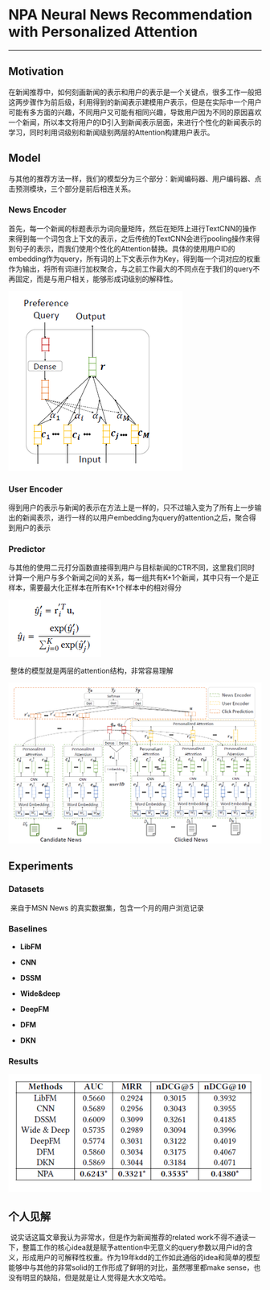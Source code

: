 # NPA Neural News Recommendation with Personalized Attention

------

## Motivation

​	在新闻推荐中，如何刻画新闻的表示和用户的表示是一个关键点，很多工作一般把这两步骤作为前后级，利用得到的新闻表示建模用户表示，但是在实际中一个用户可能有多方面的兴趣，不同用户又可能有相同兴趣，导致用户因为不同的原因喜欢一个新闻，所以本文将用户的ID引入到新闻表示层面，来进行个性化的新闻表示的学习，同时利用词级别和新闻级别两层的Attention构建用户表示。

## Model

​	与其他的推荐方法一样，我们的模型分为三个部分：新闻编码器、用户编码器、点击预测模块，三个部分是前后相连关系。

### News Encoder

​	首先，每一个新闻的标题表示为词向量矩阵，然后在矩阵上进行TextCNN的操作来得到每一个词包含上下文的表示，之后传统的TextCNN会进行pooling操作来得到句子的表示，而我们使用个性化的Attention替换。具体的使用用户ID的embedding作为query，所有词的上下文表示作为Key，得到每一个词对应的权重作为输出，将所有词进行加权聚合，与之前工作最大的不同点在于我们的query不再固定，而是与用户相关，能够形成词级别的解释性。

![image-20200316145012594](https://github.com/linzihan-backforward/PaperNotes/blob/master/KDD/%5BKDD2019%5D%20NPA%20Neural%20News%20Recommendation%20with%20Personalized%20Attention/image-20200316145012594.png?raw=true)

### User Encoder

​	得到用户的表示与新闻的表示在方法上是一样的，只不过输入变为了所有上一步输出的新闻表示，进行一样的以用户embedding为query的attention之后，聚合得到用户的表示

### Predictor

​	与其他的使用二元打分函数直接得到用户与目标新闻的CTR不同，这里我们同时计算一个用户与多个新闻之间的关系，每一组共有K+1个新闻，其中只有一个是正样本，需要最大化正样本在所有K+1个样本中的相对得分

![image-20200316150106297](https://github.com/linzihan-backforward/PaperNotes/blob/master/KDD/%5BKDD2019%5D%20NPA%20Neural%20News%20Recommendation%20with%20Personalized%20Attention/image-20200316150106297.png?raw=true)

​	整体的模型就是两层的attention结构，非常容易理解

![image-20200316150215051](https://github.com/linzihan-backforward/PaperNotes/blob/master/KDD/%5BKDD2019%5D%20NPA%20Neural%20News%20Recommendation%20with%20Personalized%20Attention/image-20200316150215051.png?raw=true)

## Experiments

### Datasets

​	来自于MSN News 的真实数据集，包含一个月的用户浏览记录

### Baselines

- **LibFM**

- **CNN**

- **DSSM**

- **Wide&deep**

- **DeepFM**

- **DFM**

- **DKN**

  

### Results

![image-20200317155102963](https://github.com/linzihan-backforward/PaperNotes/blob/master/KDD/%5BKDD2019%5D%20NPA%20Neural%20News%20Recommendation%20with%20Personalized%20Attention/image-20200317155102963.png?raw=true)

## 个人见解

​	说实话这篇文章我认为非常水，但是作为新闻推荐的related work不得不通读一下，整篇工作的核心idea就是赋予attention中无意义的query参数以用户id的含义，形成用户的可解释性权重。作为19年kdd的工作如此通俗的idea和简单的模型能够中与其他的非常solid的工作形成了鲜明的对比，虽然哪里都make sense，也没有明显的缺陷，但是就是让人觉得是大水文哈哈。